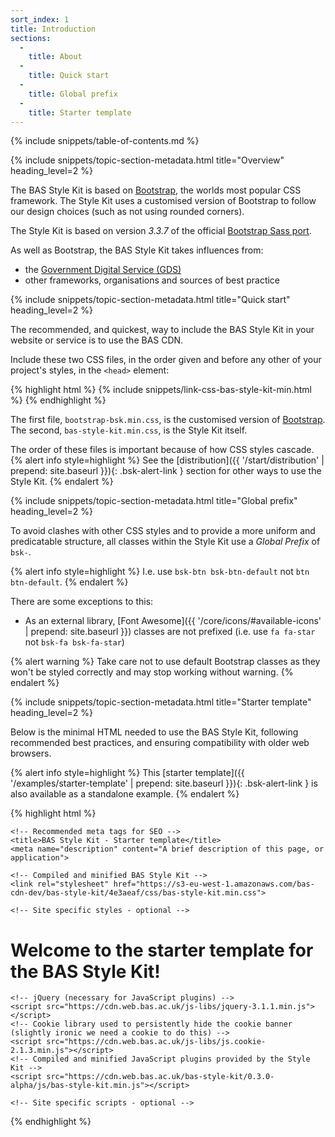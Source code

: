 ```yaml
---
sort_index: 1
title: Introduction
sections:
  -
    title: About
  -
    title: Quick start
  -
    title: Global prefix
  -
    title: Starter template
---
```


{% include snippets/table-of-contents.md %}

{% include snippets/topic-section-metadata.html
  title="Overview"
  heading_level=2
%}

The BAS Style Kit is based on [Bootstrap](https://www.getbootstrap.com), the worlds most popular CSS framework.
The Style Kit uses a customised version of Bootstrap to follow our design choices (such as not using rounded corners).

The Style Kit is based on version <em>3.3.7</em> of the official
[Bootstrap Sass port](https://github.com/twbs/bootstrap-sass).

As well as Bootstrap, the BAS Style Kit takes influences from:

* the [Government Digital Service (GDS)](https://gds.blog.gov.uk/about/)
* other frameworks, organisations and sources of best practice

{% include snippets/topic-section-metadata.html
  title="Quick start"
  heading_level=2
%}

The recommended, and quickest, way to include the BAS Style Kit in your website or service is to use the BAS CDN.

Include these two CSS files, in the order given and before any other of your project's styles,
in the <code>&lt;head&gt;</code> element:

{% highlight html %}
{% include snippets/link-css-bas-style-kit-min.html %}
{% endhighlight %}

The first file, `bootstrap-bsk.min.css`, is the customised version of [Bootstrap](https://www.getbootstrap.com). <br />
The second, `bas-style-kit.min.css`, is the Style Kit itself.

The order of these files is important because of how CSS styles cascade.
{% alert info style=highlight %}
See the [distribution]({{ '/start/distribution' | prepend: site.baseurl }}){: .bsk-alert-link } section for other ways
to use the Style Kit.
{% endalert %}

{% include snippets/topic-section-metadata.html
  title="Global prefix"
  heading_level=2
%}

To avoid clashes with other CSS styles and to provide a more uniform and predicatable structure, all classes within the
Style Kit use a *Global Prefix* of <code>bsk-</code>.

{% alert info style=highlight %}
I.e. use `bsk-btn bsk-btn-default` not `btn btn-default`.
{% endalert %}

There are some exceptions to this:

* As an external library, [Font Awesome]({{ '/core/icons/#available-icons' | prepend: site.baseurl }}) classes are not
prefixed (i.e. use `fa fa-star` not `bsk-fa bsk-fa-star`)

{% alert warning %}
Take care not to use default Bootstrap classes as they won't be styled correctly and may stop working without warning.
{% endalert %}

{% include snippets/topic-section-metadata.html
  title="Starter template"
  heading_level=2
%}

Below is the minimal HTML needed to use the BAS Style Kit, following recommended best practices, and ensuring
compatibility with older web browsers.

{% alert info style=highlight %}
This [starter template]({{ '/examples/starter-template' | prepend: site.baseurl }}){: .bsk-alert-link } is also available
as a standalone example.
{% endalert %}

{% highlight html %}
<!DOCTYPE html>
<html lang="en-GB">
  <head>
    <meta charset="utf-8">
    <meta name="viewport" content="width=device-width, initial-scale=1, shrink-to-fit=no">
    <meta http-equiv="x-ua-compatible" content="ie=edge">
    <!-- The above 3 meta tags *must* come first in the head -->

    <!-- Recommended meta tags for SEO -->
    <title>BAS Style Kit - Starter template</title>
    <meta name="description" content="A brief description of this page, or application">

    <!-- Compiled and minified BAS Style Kit -->
    <link rel="stylesheet" href="https://s3-eu-west-1.amazonaws.com/bas-cdn-dev/bas-style-kit/4e3aeaf/css/bas-style-kit.min.css">

    <!-- Site specific styles - optional -->
  </head>
  <body>
    <h1>Welcome to the starter template for the BAS Style Kit!</h1>

    <!-- jQuery (necessary for JavaScript plugins) -->
    <script src="https://cdn.web.bas.ac.uk/js-libs/jquery-3.1.1.min.js"></script>
    <!-- Cookie library used to persistently hide the cookie banner (slightly ironic we need a cookie to do this) -->
    <script src="https://cdn.web.bas.ac.uk/js-libs/js.cookie-2.1.3.min.js"></script>
    <!-- Compiled and minified JavaScript plugins provided by the Style Kit -->
    <script src="https://cdn.web.bas.ac.uk/bas-style-kit/0.3.0-alpha/js/bas-style-kit.min.js"></script>

    <!-- Site specific scripts - optional -->
  </body>
</html>
{% endhighlight %}
